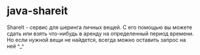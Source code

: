 # java-shareit
ShareIt - сервис для шеринга личных вещей.
С его помощью вы можете сдать или взять что-нибудь в аренду на определенный период времени. Но если 
нужной вещи не найдется, всегда можно оставить запрос на неё ^_^
